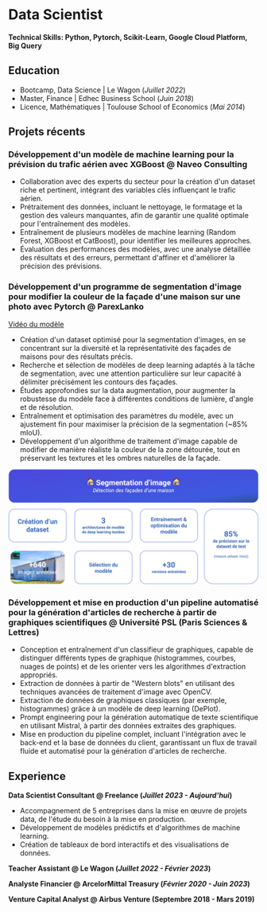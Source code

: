 # Data Scientist

#### Technical Skills: Python, Pytorch, Scikit-Learn, Google Cloud Platform, Big Query

## Education
- Bootcamp, Data Science | Le Wagon (_Juillet 2022_)								       		
- Master, Finance	| Edhec Business School (_Juin 2018_)	 			        		
- Licence, Mathématiques | Toulouse School of Economics (_Mai 2014_)

## Projets récents
### Développement d'un modèle de machine learning pour la prévision du trafic aérien avec XGBoost @ Naveo Consulting

- Collaboration avec des experts du secteur pour la création d'un dataset riche et pertinent, intégrant des variables clés influençant le trafic aérien.
- Prétraitement des données, incluant le nettoyage, le formatage et la gestion des valeurs manquantes, afin de garantir une qualité optimale pour l'entraînement des modèles.
- Entraînement de plusieurs modèles de machine learning (Random Forest, XGBoost et CatBoost), pour identifier les meilleures approches.
- Évaluation des performances des modèles, avec une analyse détaillée des résultats et des erreurs, permettant d'affiner et d'améliorer la précision des prévisions.

### Développement d'un programme de segmentation d'image pour modifier la couleur de la façade d'une maison sur une photo avec Pytorch @ ParexLanko

[Vidéo du modèle](https://www.loom.com/share/f80fabccb75146aeb042374e20ada5b2?sid=ef034fda-362c-431f-a3c8-eed361733092)

- Création d'un dataset optimisé pour la segmentation d'images, en se concentrant sur la diversité et la représentativité des façades de maisons pour des résultats précis.
- Recherche et sélection de modèles de deep learning adaptés à la tâche de segmentation, avec une attention particulière sur leur capacité à délimiter précisément les contours des façades.
- Études approfondies sur la data augmentation, pour augmenter la robustesse du modèle face à différentes conditions de lumière, d'angle et de résolution.
- Entraînement et optimisation des paramètres du modèle, avec un ajustement fin pour maximiser la précision de la segmentation (~85% mIoU).
- Développement d'un algorithme de traitement d'image capable de modifier de manière réaliste la couleur de la zone détourée, tout en préservant les textures et les ombres naturelles de la façade.

![MarineGEO circle logo](/assets/img/key_figures_segmentation_img.jpg "Segmentation d'image")

### Développement et mise en production d'un pipeline automatisé pour la génération d'articles de recherche à partir de graphiques scientifiques @ Université PSL (Paris Sciences & Lettres)

- Conception et entraînement d'un classifieur de graphiques, capable de distinguer différents types de graphique (histogrammes, courbes, nuages de points) et de les orienter vers les algorithmes d'extraction appropriés.
- Extraction de données à partir de "Western blots" en utilisant des techniques avancées de traitement d'image avec OpenCV.
- Extraction de données de graphiques classiques (par exemple, histogrammes) grâce à un modèle de deep learning (DePlot).
- Prompt engineering pour la génération automatique de texte scientifique en utilisant Mistral, à partir des données extraites des graphiques.
- Mise en production du pipeline complet, incluant l'intégration avec le back-end et la base de données du client, garantissant un flux de travail fluide et automatisé pour la génération d'articles de recherche.

## Experience
**Data Scientist Consultant @ Freelance (_Juillet 2023 - Aujourd'hui_)**
- Accompagnement de 5 entreprises dans la mise en œuvre de projets data, de l'étude du besoin à la mise en production.
- Développement de modèles prédictifs et d'algorithmes de machine learning.
- Création de tableaux de bord interactifs et des visualisations de données.
  
**Teacher Assistant @ Le Wagon (_Juillet 2022 - Février 2023_)**

**Analyste Financier @ ArcelorMittal Treasury (_Février 2020 - Juin 2023_)**

**Venture Capital Analyst @ Airbus Venture (Septembre 2018 - Mars 2019)**




